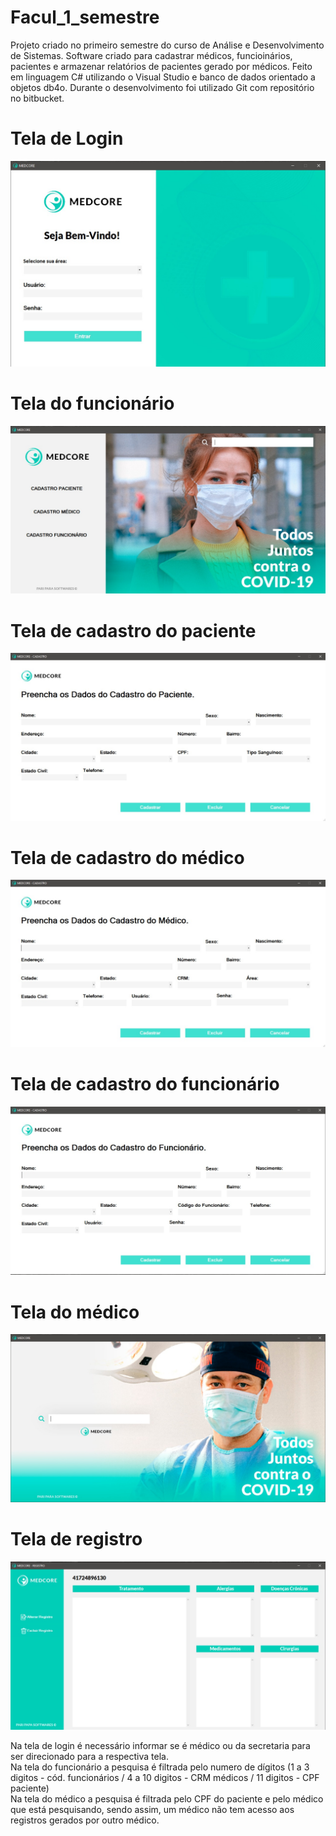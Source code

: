 # Facul_1_semestre

Projeto criado no primeiro semestre do curso de Análise e Desenvolvimento de Sistemas.
Software criado para cadastrar médicos, funcioinários, pacientes e armazenar relatórios de pacientes gerado por médicos.
Feito em linguagem C# utilizando o Visual Studio e banco de dados orientado a objetos db4o. Durante o desenvolvimento foi utilizado Git com repositório no bitbucket.

# Tela de Login
![Tela de Login](https://github.com/FelipeFadil/Facul_1_semestre/blob/master/print_telas/WhatsApp%20Image%202020-06-10%20at%2019.31.37.jpeg)
# Tela do funcionário
![Tela do funcionário](https://github.com/FelipeFadil/Facul_1_semestre/blob/master/print_telas/WhatsApp%20Image%202020-06-10%20at%2019.32.26.jpeg)
# Tela de cadastro do paciente
![Tela de cadastro do paciente](https://github.com/FelipeFadil/Facul_1_semestre/blob/master/print_telas/WhatsApp%20Image%202020-06-10%20at%2019.32.49.jpeg)
# Tela de cadastro do médico
![Tela de cadastro do médico](https://github.com/FelipeFadil/Facul_1_semestre/blob/master/print_telas/WhatsApp%20Image%202020-06-10%20at%2019.33.15.jpeg)
# Tela de cadastro do funcionário
![Tela de cadastro do funcionário](https://github.com/FelipeFadil/Facul_1_semestre/blob/master/print_telas/WhatsApp%20Image%202020-06-10%20at%2019.33.43.jpeg)
# Tela do médico
![Tela do médico](https://github.com/FelipeFadil/Facul_1_semestre/blob/master/print_telas/WhatsApp%20Image%202020-06-10%20at%2019.34.16.jpeg)
# Tela de registro
![Tela de registro](https://github.com/FelipeFadil/Facul_1_semestre/blob/master/print_telas/WhatsApp%20Image%202020-06-10%20at%2019.34.50.jpeg)

Na tela de login é necessário informar se é médico ou da secretaria para ser direcionado para a respectiva tela.<br>
Na tela do funcionário a pesquisa é filtrada pelo numero de dígitos (1 a 3 digitos - cód. funcionários / 4 a 10 digitos - CRM médicos / 11 digitos - CPF paciente)<br>
Na tela do médico a pesquisa é filtrada pelo CPF do paciente e pelo médico que está pesquisando, sendo assim, um médico não tem acesso aos registros gerados por outro médico.
